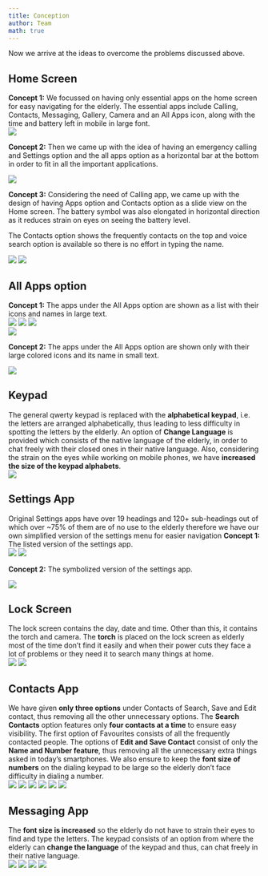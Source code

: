 ```yaml
---
title: Conception
author: Team
math: true
---
```


Now we arrive at the ideas to overcome the problems discussed above.

<h2>Home Screen</h2>
<b>Concept 1:</b> We focussed on having only essential apps on the home screen for easy navigating for the elderly. The essential apps include Calling, Contacts, Messaging, Gallery, Camera and an All Apps icon, along with the time and battery left in mobile in large font.
<div>
<img src="{{ "/assets/img/posts/conception1.jpg" | relative_url }}">
</div>

<b>Concept 2:</b> Then we came up with the idea of having an emergency calling and Settings option and the all apps option as a horizontal bar at the bottom in order to fit in all the important applications.
<div>
<img src="{{ "/assets/img/posts/conception2.jpg" | relative_url }}">
</div>

<b>Concept 3:</b> Considering the need of Calling app, we came up with the design of having Apps option and Contacts option as a slide view on the Home screen. The battery symbol was also elongated in horizontal direction as it reduces strain on eyes on seeing the battery level.

The Contacts option shows the frequently contacts on the top and voice search option is available so there is no effort in typing the name.
<div>
<img src="{{ "/assets/img/posts/conception3_1.jpg" | relative_url }}">
<img src="{{ "/assets/img/posts/conception3_2.jpg" | relative_url }}">
</div>

<h2>All Apps option</h2>
<b>Concept 1:</b> The apps under the All Apps option are shown as a list with their icons and names in large text.
<div>
<img src="{{ "/assets/img/posts/conception4_1.jpg" | relative_url }}">
<img src="{{ "/assets/img/posts/conception4_2.jpg" | relative_url }}">
<img src="{{ "/assets/img/posts/conception4_3.jpg" | relative_url }}">
</div>
<div>
<img src="{{ "/assets/img/posts/All Apps.png" | relative_url }}">
</div>

<b>Concept 2:</b> The apps under the All Apps option are shown only with their large colored icons and its name in small text.
<div>
<img src="{{ "/assets/img/posts/conception5.jpg" | relative_url }}">
</div>

<h2>Keypad</h2>
The general qwerty keypad is replaced with the <b>alphabetical keypad</b>, i.e. the letters are arranged alphabetically, thus leading to less difficulty in spotting the letters by the elderly. An option of <b>Change Language</b> is provided which consists of the native language of the elderly, in order to chat freely with their closed ones in their native language. Also, considering the strain on the eyes while working on mobile phones, we have <b>increased the size of the keypad alphabets</b>.
<div>
<img src="{{ "/assets/img/posts/conception6.jpg" | relative_url }}">
</div>

<h2>Settings App</h2>
Original Settings apps have over 19 headings and 120+ sub-headings out of which over ~75% of them are of no use to the elderly therefore we have our own simplified version of the settings menu for easier navigation
<b>Concept 1:</b> The listed version of the settings app.
<div>
<img src="{{ "/assets/img/posts/conception7.jpg" | relative_url }}">
<img src="{{ "/assets/img/posts/conception8.jpg" | relative_url }}">
</div>

<b>Concept 2:</b> The symbolized version of the settings app.
<div>
<img src="{{ "/assets/img/posts/conception9.jpg" | relative_url }}">
</div>

<h2>Lock Screen</h2>
The lock screen contains the day, date and time. Other than this, it contains the torch and camera. The <b>torch</b> is placed on the lock screen as elderly most of the time don’t find it easily and when their power cuts they face a lot of problems or they need it to search many things at home.
<div>
<img src="{{ "/assets/img/posts/conception10.jpg" | relative_url }}">
<img src="{{ "/assets/img/posts/conception11.jpg" | relative_url }}">
</div>

<h2>Contacts App</h2>
We have given <b>only three options</b> under Contacts of Search, Save and Edit contact, thus removing all the other unnecessary options.
The <b>Search Contacts</b> option features only <b>four contacts at a time</b> to ensure easy visibility. The first option of Favourites consists of all the frequently contacted people.
The options of <b>Edit and Save Contact</b> consist of only the <b>Name and Number feature</b>, thus removing all the unnecessary extra things asked in today’s smartphones.
We also ensure to keep the <b>font size of numbers</b> on the dialing keypad to be large so the elderly don’t face difficulty in dialing a number.
<div>
<img src="{{ "/assets/img/posts/conception12.jpg" | relative_url }}">
<img src="{{ "/assets/img/posts/conception13.jpg" | relative_url }}">
<img src="{{ "/assets/img/posts/conception14.jpg" | relative_url }}">
<img src="{{ "/assets/img/posts/conception15.jpg" | relative_url }}">
<img src="{{ "/assets/img/posts/conception16.jpg" | relative_url }}">
<img src="{{ "/assets/img/posts/conception17.jpg" | relative_url }}">
</div>

<h2>Messaging App</h2>
The <b>font size is increased</b> so the elderly do not have to strain their eyes to find and type the letters. The keypad consists of an option from where the elderly can <b>change the language</b> of the keypad and thus, can chat freely in their native language.
<div>
<img src="{{ "/assets/img/posts/conception18.jpg" | relative_url }}">
<img src="{{ "/assets/img/posts/conception19.jpg" | relative_url }}">
<img src="{{ "/assets/img/posts/conception20.jpg" | relative_url }}">
<img src="{{ "/assets/img/posts/conception21.jpg" | relative_url }}">
</div>